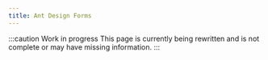 ```yaml
---
title: Ant Design Forms
---
```


:::caution Work in progress
This page is currently being rewritten and is not complete or may have missing information.
:::
